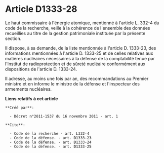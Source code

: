 # Article D1333-28

Le haut commissaire à l'énergie atomique, mentionné à l'article L. 332-4 du code de la recherche, veille à la cohérence de
l'ensemble des données recueillies au titre de la gestion patrimoniale instituée par la présente section. 

Il dispose, à sa demande, de la liste mentionnée à l'article D. 1333-23, des informations mentionnées à l'article D. 1333-25
et de celles relatives aux matières nucléaires nécessaires à la défense de la comptabilité tenue par l'Institut de
radioprotection et de sûreté nucléaire conformément aux dispositions de l'article D. 1333-24. 

Il adresse, au moins une fois par an, des recommandations au Premier ministre et en informe le ministre de la défense et
l'inspecteur des armements nucléaires.

**Liens relatifs à cet article**

	**Créé par**:

	  - Décret n°2011-1537 du 16 novembre 2011 - art. 1

	**Cite**:

	  - Code de la recherche - art. L332-4
	  - Code de la défense. - art. D1333-23
	  - Code de la défense. - art. D1333-24
	  - Code de la défense. - art. D1333-25
